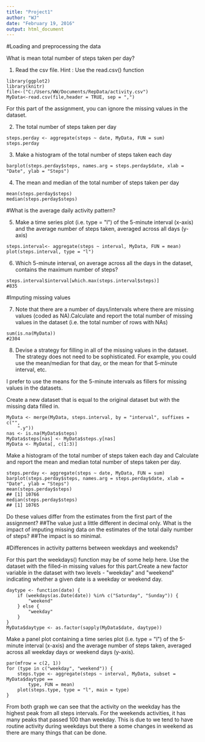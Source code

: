 ```yaml
---
title: "Project1"
author: "WJ"
date: "February 19, 2016"
output: html_document
---
```


#Loading and preprocessing the data

What is mean total number of steps taken per day?

1. Read the csv file. Hint : Use the read.csv() function
```{r}
library(ggplot2)
library(knitr)
file<-("C:/Users/WW/Documents/RepData/activity.csv")
MyData<-read.csv(file,header = TRUE, sep = ",")
```
For this part of the assignment, you can ignore the missing values in the dataset.

2. The total number of steps taken per day
```{r}
steps.perday <- aggregate(steps ~ date, MyData, FUN = sum)
steps.perday
```

3. Make a histogram of the total number of steps taken each day
```{r}
barplot(steps.perday$steps, names.arg = steps.perday$date, xlab = "Date", ylab = "Steps")
```

4. The mean and median of the total number of steps taken per day
```{r}
mean(steps.perday$steps)
median(steps.perday$steps)
```

#What is the average daily activity pattern?

5. Make a time series plot (i.e. type = "l") of the 5-minute interval (x-axis) and the average number of steps taken, averaged across all days (y-axis)
```{r}
steps.interval<- aggregate(steps ~ interval, MyData, FUN = mean)
plot(steps.interval, type = "l")
```

6. Which 5-minute interval, on average across all the days in the dataset, contains the maximum number of steps?
```{r}
steps.interval$interval[which.max(steps.interval$steps)]
#835
```

#Imputing missing values

7. Note that there are a number of days/intervals where there are missing values (coded as NA).Calculate and report the total number of missing values in the dataset (i.e. the total number of rows with NAs)
```{r}
sum(is.na(MyData))
#2304
```

8. Devise a strategy for filling in all of the missing values in the dataset. The strategy does not need to be sophisticated. For example, you could use the mean/median for that day, or the mean for that 5-minute interval, etc.

I prefer to use the means for the 5-minute intervals as fillers for missing values in the datasets.


Create a new dataset that is equal to the original dataset but with the missing data filled in.
```{r}
MyData <- merge(MyData, steps.interval, by = "interval", suffixes = c("", 
    ".y"))
nas <- is.na(MyData$steps)
MyData$steps[nas] <- MyData$steps.y[nas]
MyData <- MyData[, c(1:3)]
```

Make a histogram of the total number of steps taken each day and Calculate and report the mean and median total number of steps taken per day. 
```{r}
steps.perday <- aggregate(steps ~ date, MyData, FUN = sum)
barplot(steps.perday$steps, names.arg = steps.perday$date, xlab = "Date", ylab = "Steps")
mean(steps.perday$steps)
## [1] 10766
median(steps.perday$steps)
## [1] 10765
```

Do these values differ from the estimates from the first part of the assignment?
##The value just a little different in decimal only. 
What is the impact of imputing missing data on the estimates of the total daily number of steps?
##The impact is so minimal.

#Differences in activity patterns between weekdays and weekends?

For this part the weekdays() function may be of some help here. Use the dataset with the filled-in missing values for this part.Create a new factor variable in the dataset with two levels - "weekday" and "weekend" indicating whether a given date is a weekday or weekend day.
```{r}
daytype <- function(date) {
    if (weekdays(as.Date(date)) %in% c("Saturday", "Sunday")) {
        "weekend"
    } else {
        "weekday"
    }
}
MyData$daytype <- as.factor(sapply(MyData$date, daytype))
```

Make a panel plot containing a time series plot (i.e. type = "l") of the 5-minute interval (x-axis) and the average number of steps taken, averaged across all weekday days or weekend days (y-axis).
```{r}
par(mfrow = c(2, 1))
for (type in c("weekday", "weekend")) {
    steps.type <- aggregate(steps ~ interval, MyData, subset = MyData$daytype == 
        type, FUN = mean)
    plot(steps.type, type = "l", main = type)
}
```

From both graph we can see that the activity on the weekday has the highest peak from all steps intervals. For the weekends activities, it has many peaks that passed 100 than weekday. This is due to we tend to have routine activity during weekdays but there a some changes in weekend as there are many things that can be done. 
